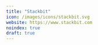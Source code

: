 ```yaml
---
title: "Stackbit"
icon: /images/icons/stackbit.svg
website: https://www.stackbit.com
noindex: true
draft: true
---
```

